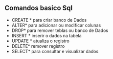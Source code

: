 ## Comandos basico Sql 
- CREATE * para criar banco de Dados
- ALTER* para adicionar ou modificar colunas
- DROP* para remover teblas ou banco de Dados
- INSERT * inserir o dados na tabela
- UPDATE * atualiza o registro
- DELETE* remover registro
- SELECT* para consultar e visualizar dados
